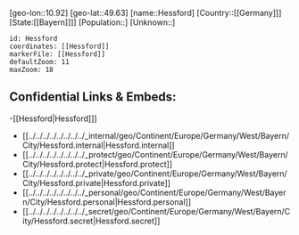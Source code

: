 ﻿---
location: [49.63,10.92]
mapzoom: [7,12] 
mapmarker: city 
type: City
tags:
- geo/City


SpocWebEntityId: 30929
isDeleted: false
confidential: public

---
[geo-lon::10.92]
[geo-lat::49.63]
[name::Hessford]
[Country::[[Germany]]]
[State:[[Bayern]]]]
[Population::]
[Unknown::]


```leaflet
id: Hessford
coordinates: [[Hessford]]
markerFile: [[Hessford]]
defaultZoom: 11 
maxZoom: 18
```


## Confidential Links & Embeds: 
-[[Hessford|Hessford]]] 
- [[../../../../../../../../_internal/geo/Continent/Europe/Germany/West/Bayern/City/Hessford.internal|Hessford.internal]] 
- [[../../../../../../../../_protect/geo/Continent/Europe/Germany/West/Bayern/City/Hessford.protect|Hessford.protect]] 
- [[../../../../../../../../_private/geo/Continent/Europe/Germany/West/Bayern/City/Hessford.private|Hessford.private]] 
- [[../../../../../../../../_personal/geo/Continent/Europe/Germany/West/Bayern/City/Hessford.personal|Hessford.personal]] 
- [[../../../../../../../../_secret/geo/Continent/Europe/Germany/West/Bayern/City/Hessford.secret|Hessford.secret]] 
